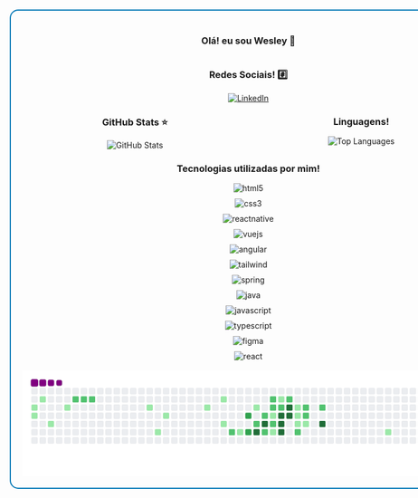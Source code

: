 <div style="border: 2px solid #0077B5; border-radius: 15px; padding: 20px; margin: 10px; display: flex; flex-direction: column; align-items: center; justify-content: center; width: 800px; height: auto;">
    <h3>Olá! eu sou Wesley 👋</h3>
    <h3>Redes Sociais! #️⃣</h3>
    <a href="https://www.linkedin.com/in/wesley-diorrani-ferreira-21492328b/">
        <img src="https://img.shields.io/badge/LinkedIn-0077B5?style=for-the-badge&logo=linkedin&logoColor=white" alt="LinkedIn">
    </a>
     <div style="display: flex; flex-direction: row; justify-content: space-around; width: 100%;">
        <div style="text-align: center;">
            <h3>GitHub Stats ⭐</h3>
            <img src="https://github-readme-stats.vercel.app/api?username=WesleyDIO&show_icons=true&theme=tokyonight" alt="GitHub Stats">
        </div>
        <div style="text-align: center;">
            <h3>Linguagens!</h3>
            <img src="https://github-readme-stats.vercel.app/api/top-langs/?username=WesleyDIO&layout=compact" alt="Top Languages">
        </div>
    </div>
    <h3>Tecnologias utilizadas por mim!</h3>
    <div style="display: grid; grid-template-columns: repeat(auto-fill, minmax(100px, 1fr)); gap: 10px; justify-items: center;">
        <img alt="html5" src="https://img.shields.io/badge/HTML5-E34F26?style=for-the-badge&logo=html5&logoColor=white">
        <img alt="css3" src="https://img.shields.io/badge/CSS3-1572B6?style=for-the-badge&logo=css3&logoColor=white">
        <img alt="reactnative" src="https://img.shields.io/badge/React_Native-20232A?style=for-the-badge&logo=react&logoColor=61DAFB">
        <img alt="vuejs" src="https://img.shields.io/badge/Vue.js-35495E?style=for-the-badge&logo=vue.js&logoColor=4FC08D">
        <img alt="angular" src="https://img.shields.io/badge/Angular-DD0031?style=for-the-badge&logo=angular&logoColor=white">
        <img alt="tailwind" src="https://img.shields.io/badge/Tailwind_CSS-38B2AC?style=for-the-badge&logo=tailwind-css&logoColor=white">
        <img alt="spring" src="https://img.shields.io/badge/Spring-6DB33F?style=for-the-badge&logo=spring&logoColor=white">
        <img alt="java" src="https://img.shields.io/badge/Java-ED8B00?style=for-the-badge&logo=openjdk&logoColor=white">
        <img alt="javascript" src="https://img.shields.io/badge/JavaScript-F7DF1E?style=for-the-badge&logo=javascript&logoColor=black">
        <img alt="typescript" src="https://img.shields.io/badge/TypeScript-007ACC?style=for-the-badge&logo=typescript&logoColor=white">
        <img alt="figma" src="https://img.shields.io/badge/figma-%23F24E1E.svg?style=for-the-badge&logo=figma&logoColor=white">
        <img alt="react" src="https://img.shields.io/badge/react-%2320232a.svg?style=for-the-badge&logo=react&logoColor=%2361DAFB">
    </div>
    <div>
        <img alt="" src="">
    </div>
    <img src="https://github.com/WesleyDIO/WesleyDIO/blob/output/github-contribution-grid-snake.gif" alt="snake gif">
</div>
